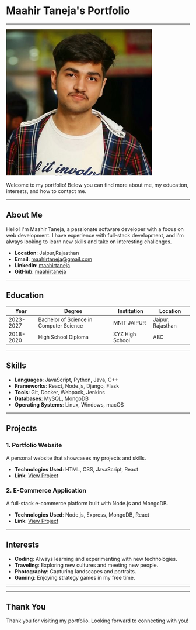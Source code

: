 # Maahir Taneja's Portfolio
---

![Profile Picture](maahir.jpg)

Welcome to my portfolio! Below you can find more about me, my education, interests, and how to contact me.

---

## About Me

Hello! I'm Maahir Taneja, a passionate software developer with a focus on web development. I have experience with full-stack development, and I'm always looking to learn new skills and take on interesting challenges.

- **Location**: Jaipur,Rajasthan
- **Email**: maahirtaneja@gmail.com
- **LinkedIn**: [maahirtaneja](https://www.linkedin.com/in/maahirtaneja)
- **GitHub**: [maahirtaneja](https://github.com/maahirtaneja)

---

## Education

| Year     | Degree          | Institution          | Location    |
|----------|-----------------|----------------------|-------------|
| 2023-2027| Bachelor of Science in Computer Science | MNIT JAIPUR | Jaipur, Rajasthan |
| 2018-2020| High School Diploma | XYZ High School      | ABC |

---

## Skills

- **Languages**: JavaScript, Python, Java, C++
- **Frameworks**: React, Node.js, Django, Flask
- **Tools**: Git, Docker, Webpack, Jenkins
- **Databases**: MySQL, MongoDB
- **Operating Systems**: Linux, Windows, macOS

---

## Projects

### 1. **Portfolio Website**
A personal website that showcases my projects and skills.

- **Technologies Used**: HTML, CSS, JavaScript, React
- **Link**: [View Project](https://portfolio.com)

### 2. **E-Commerce Application**
A full-stack e-commerce platform built with Node.js and MongoDB.

- **Technologies Used**: Node.js, Express, MongoDB, React
- **Link**: [View Project](https://github.com/myapp)

---

## Interests

- **Coding**: Always learning and experimenting with new technologies.
- **Traveling**: Exploring new cultures and meeting new people.
- **Photography**: Capturing landscapes and portraits.
- **Gaming**: Enjoying strategy games in my free time.

---


---

## Thank You

Thank you for visiting my portfolio. Looking forward to connecting with you!

